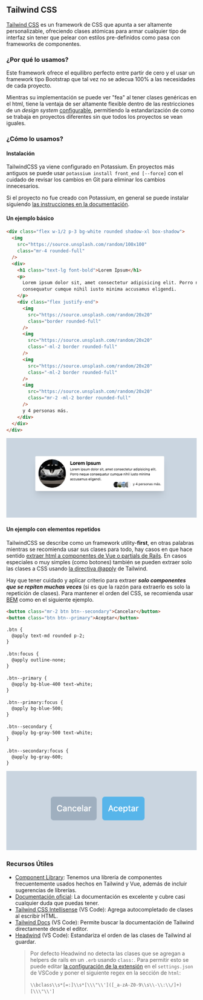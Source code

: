 ## Tailwind CSS

[Tailwind CSS](https://tailwindcss.com/) es un framework de CSS que apunta a ser altamente personalizable, ofreciendo clases atómicas para armar cualquier tipo de interfaz sin tener que pelear con estilos pre-definidos como pasa con frameworks de componentes.

### ¿Por qué lo usamos?

Este framework ofrece el equilibro perfecto entre partir de cero y el usar un framework tipo Bootstrap que tal vez no se adecua 100% a las necesidades de cada proyecto.

Mientras su implementación se puede ver "fea" al tener clases genéricas en el html, tiene la ventaja de ser altamente flexible dentro de las restricciones de un _design system_ [configurable](https://tailwindcss.com/docs/theme), permitiendo la estandarización de como se trabaja en proyectos diferentes sin que todos los proyectos se vean iguales.

### ¿Cómo lo usamos?

#### Instalación

TailwindCSS ya viene configurado en Potassium. En proyectos más antiguos se puede usar `potassium install front_end [--force]` con el cuidado de revisar los cambios en Git para eliminar los cambios innecesarios.

Si el proyecto no fue creado con Potassium, en general se puede instalar siguiendo [las instrucciones en la documentación](https://tailwindcss.com/docs/installation).

#### Un ejemplo básico
```html
<div class="flex w-1/2 p-3 bg-white rounded shadow-xl box-shadow">
  <img
    src="https://source.unsplash.com/random/100x100"
    class="mr-4 rounded-full"
  />
  <div>
    <h1 class="text-lg font-bold">Lorem Ipsum</h1>
    <p>
      Lorem ipsum dolor sit, amet consectetur adipisicing elit. Porro neque
      consequatur cumque nihil iusto minima accusamus eligendi.
    </p>
    <div class="flex justify-end">
      <img
        src="https://source.unsplash.com/random/20x20"
        class="border rounded-full"
      />
      <img
        src="https://source.unsplash.com/random/20x20"
        class="-ml-2 border rounded-full"
      />
      <img
        src="https://source.unsplash.com/random/20x20"
        class="-ml-2 border rounded-full"
      />
      <img
        src="https://source.unsplash.com/random/20x20"
        class="mr-2 -ml-2 border rounded-full"
      />
      y 4 personas más.
    </div>
  </div>
</div>
```
<img src="./assets/tailwind-1.png" />

#### Un ejemplo con elementos repetidos

TailwindCSS se describe como un framework utility-**first**, en otras palabras mientras se recomienda usar sus clases para todo, hay casos en que hace sentido [extraer html a componentes de Vue o partials de Rails](https://tailwindcss.com/docs/extracting-components). En casos especiales o muy simples (como botones) también se pueden extraer solo las clases a CSS usando [la directiva @apply](https://tailwindcss.com/docs/extracting-components/#extracting-css-components-with-apply) de Tailwind.

Hay que tener cuidado y aplicar criterio para extraer _**solo componentes que se repiten muchas veces**_ (si es que la razón para extraerlo es solo la repetición de clases). Para mantener el orden del CSS, se recomienda usar [BEM](./bem.md) como en el siguiente ejemplo.

```html
<button class="mr-2 btn btn--secondary">Cancelar</button>
<button class="btn btn--primary">Aceptar</button>
```

```postcss
.btn {
  @apply text-md rounded p-2;
}

.btn:focus {
  @apply outline-none;
}

.btn--primary {
  @apply bg-blue-400 text-white;
}

.btn--primary:focus {
  @apply bg-blue-500;
}

.btn--secondary {
  @apply bg-gray-500 text-white;
}

.btn--secondary:focus {
  @apply bg-gray-600;
}
```
<img src="./assets/tailwind-2.png" />

### Recursos Útiles

- [Component Library](https://platanus.github.io/component-library/): Tenemos una librería de componentes frecuentemente usados hechos en Tailwind y Vue, además de incluir sugerencias de librerías.
- [Documentación oficial](https://tailwindcss.com/): La documentación es excelente y cubre casi cualquier duda que puedas tener.
- [Tailwind CSS Intellisense](https://marketplace.visualstudio.com/items?itemName=bradlc.vscode-tailwindcss) (VS Code): Agrega autocompletado de clases al escribir HTML.
- [Tailwind Docs](https://marketplace.visualstudio.com/items?itemName=austenc.tailwind-docs) (VS Code): Permite buscar la documentación de Tailwind directamente desde el editor.
- [Headwind](https://marketplace.visualstudio.com/items?itemName=heybourn.headwind) (VS Code): Estandariza el orden de las clases de Tailwind al guardar.
  > Por defecto Headwind no detecta las clases que se agregan a helpers de rails en un `.erb` usando `class:`. Para permitir esto se puede editar [la configuración de la extensión](https://marketplace.visualstudio.com/items?itemName=heybourn.headwind#headwind.classregex) en el `settings.json` de VSCode y poner el siguiente regex en la sección de `html`:
  >
  >`\\bclass\\s*[=:]\\s*[\\\"\\']([_a-zA-Z0-9\\s\\-\\:\\/]+)[\\\"\\']`
